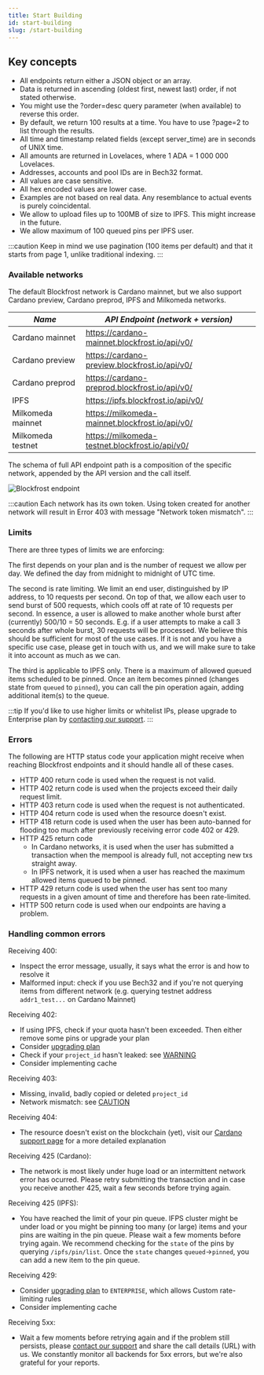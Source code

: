 ```yaml
---
title: Start Building
id: start-building
slug: /start-building
---
```


## Key concepts

- All endpoints return either a JSON object or an array.
- Data is returned in ascending (oldest first, newest last) order, if not stated otherwise.
- You might use the ?order=desc query parameter (when available) to reverse this order.
- By default, we return 100 results at a time. You have to use ?page=2 to list through the results.
- All time and timestamp related fields (except server_time) are in seconds of UNIX time.
- All amounts are returned in Lovelaces, where 1 ADA = 1 000 000 Lovelaces.
- Addresses, accounts and pool IDs are in Bech32 format.
- All values are case sensitive.
- All hex encoded values are lower case.
- Examples are not based on real data. Any resemblance to actual events is purely coincidental.
- We allow to upload files up to 100MB of size to IPFS. This might increase in the future.
- We allow maximum of 100 queued pins per IPFS user.

:::caution
Keep in mind we use pagination (100 items per default) and that it starts from page 1, unlike traditional indexing.
:::

### Available networks

The default Blockfrost network is Cardano mainnet, but we also support Cardano preview, Cardano preprod, IPFS and Milkomeda networks.

| _Name_            | _API Endpoint (network + version)_              |
| ----------------- | ----------------------------------------------- |
| Cardano mainnet   | https://cardano-mainnet.blockfrost.io/api/v0/   |
| Cardano preview   | https://cardano-preview.blockfrost.io/api/v0/   |
| Cardano preprod   | https://cardano-preprod.blockfrost.io/api/v0/   |
| IPFS              | https://ipfs.blockfrost.io/api/v0/              |
| Milkomeda mainnet | https://milkomeda-mainnet.blockfrost.io/api/v0/ |
| Milkomeda testnet | https://milkomeda-testnet.blockfrost.io/api/v0/ |

The schema of full API endpoint path is a composition of the specific network, appended by the API version and the call itself.

![Blockfrost endpoint](/img/api_endpoint.png)

:::caution
Each network has its own token. Using token created for another network will result in Error 403 with message "Network token mismatch".
:::

### Limits

There are three types of limits we are enforcing:

The first depends on your plan and is the number of request we allow per day. We defined the day from midnight to midnight of UTC time.

The second is rate limiting. We limit an end user, distinguished by IP address, to 10 requests per second. On top of that, we allow each user to send burst of 500 requests, which cools off at rate of 10 requests per second. In essence, a user is allowed to make another whole burst after (currently) 500/10 = 50 seconds. E.g. if a user attempts to make a call 3 seconds after whole burst, 30 requests will be processed. We believe this should be sufficient for most of the use cases. If it is not and you have a specific use case, please get in touch with us, and we will make sure to take it into account as much as we can.

The third is applicable to IPFS only. There is a maximum of allowed queued items scheduled to be pinned. Once an item becomes pinned (changes state from `queued` to `pinned`), you can call the pin operation again, adding additional item(s) to the queue.

:::tip
If you'd like to use higher limits or whitelist IPs, please upgrade to Enterprise plan by [contacting our support](/docs/support#contacting-support).
:::

### Errors

The following are HTTP status code your application might receive when reaching Blockfrost endpoints and it should handle all of these cases.

- HTTP 400 return code is used when the request is not valid.
- HTTP 402 return code is used when the projects exceed their daily request limit.
- HTTP 403 return code is used when the request is not authenticated.
- HTTP 404 return code is used when the resource doesn't exist.
- HTTP 418 return code is used when the user has been auto-banned for flooding too much after previously receiving error code 402 or 429.
- HTTP 425 return code
  - In Cardano networks, it is used when the user has submitted a transaction when the mempool is already full, not accepting new txs straight away.
  - In IPFS network, it is used when a user has reached the maximum allowed items queued to be pinned.
- HTTP 429 return code is used when the user has sent too many requests in a given amount of time and therefore has been rate-limited.
- HTTP 500 return code is used when our endpoints are having a problem.

### Handling common errors

Receiving 400:

- Inspect the error message, usually, it says what the error is and how to resolve it
- Malformed input: check if you use Bech32 and if you're not querying items from different network (e.g. querying testnet address `addr1_test...` on Cardano Mainnet)

Receiving 402:

- If using IPFS, check if your quota hasn't been exceeded. Then either remove some pins or upgrade your plan
- Consider [upgrading plan](/docs/overview/plans-and-billing#upgrading-plan)
- Check if your `project_id` hasn't leaked: see [WARNING](/docs/overview/getting-started#creating-first-project)
- Consider implementing cache

Receiving 403:

- Missing, invalid, badly copied or deleted `project_id`
- Network mismatch: see [CAUTION](/docs/start-building#available-networks)

Receiving 404:

- The resource doesn't exist on the blockchain (yet), visit our [Cardano support page](/docs/support/cardano) for a more detailed explanation

Receiving 425 (Cardano):

- The network is most likely under huge load or an intermittent network error has ocurred. Please retry submitting the transaction and in case you receive another 425, wait a few seconds before trying again.

Receiving 425 (IPFS):

- You have reached the limit of your pin queue. IFPS cluster might be under load or you might be pinning too many (or large) items and your pins are waiting in the pin queue. Please wait a few moments before trying again. We recommend checking for the `state` of the pins by querying `/ipfs/pin/list`. Once the `state` changes `queued`->`pinned`, you can add a new item to the pin queue.

Receiving 429:

- Consider [upgrading plan](/docs/overview/plans-and-billing#upgrading-plan) to `ENTERPRISE`, which allows Custom rate-limiting rules
- Consider implementing cache

Receiving 5xx:

- Wait a few moments before retrying again and if the problem still persists, please [contact our support](/docs/support#contacting-support) and share the call details (URL) with us. We constantly monitor all backends for 5xx errors, but we're also grateful for your reports.
